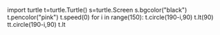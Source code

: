 import turtle
t=turtle.Turtle()
s=turtle.Screen
s.bgcolor("black")
t.pencolor("pink")
t.speed(0)
for i in range(150):
    t.circle(190-i,90)
    t.lt(90)
    tt.circle(190-i,90)
    t.lt
